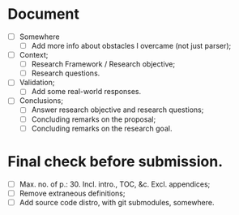 # Document

- [ ] Somewhere
  - [ ] Add more info about obstacles I overcame (not just parser);
- [ ] Context;
  - [ ] Research Framework / Research objective;
  - [ ] Research questions.
- [ ] Validation;
  - [ ] Add some real-world responses.
- [ ] Conclusions;
  - [ ] Answer research objective and research questions;
  - [ ] Concluding remarks on the proposal;
  - [ ] Concluding remarks on the research goal.

# Final check before submission.

- [ ] Max. no. of p.: 30. Incl. intro., TOC, &c. Excl. appendices;
- [ ] Remove extraneous definitions;
- [ ] Add source code distro, with git submodules, somewhere.
